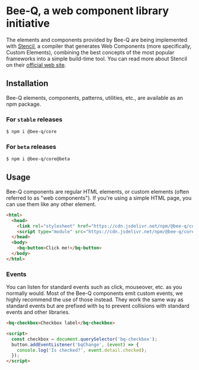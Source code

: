 # Bee-Q, a web component library initiative

The elements and components provided by Bee-Q are being implemented with [Stencil](https://stenciljs.com/), a compiler that generates Web Components (more specifically, Custom Elements), combining the best concepts of the most popular frameworks into a simple build-time tool. You can read more about Stencil on their [official web site](https://stenciljs.com/).

## Installation

Bee-Q elements, components, patterns, utilities, etc., are available as an npm package.

### For `stable` releases

```bash
$ npm i @bee-q/core
```

### For `beta` releases

```bash
$ npm i @bee-q/core@beta
```

## Usage

Bee-Q components are regular HTML elements, or custom elements (often referred to as "web components"). If you're using a simple HTML page, you can use them like any other element.

```html
<html>
  <head>
    <link rel="stylesheet" href="https://cdn.jsdelivr.net/npm/@bee-q/core/dist/bee-q/bee-q.css" />
    <script type="module" src="https://cdn.jsdelivr.net/npm/@bee-q/core/dist/bee-q/bee-q.esm.js"></script>
  </head>
  <body>
    <bq-button>Click me!</bq-button>
  </body>
</html>
```

### Events

You can listen for standard events such as click, mouseover, etc. as you normally would. Most of the Bee-Q components emit custom events, we highly recommend the use of those instead. They work the same way as standard events but are prefixed with `bq` to prevent collisions with standard events and other libraries.

```html
<bq-checkbox>Checkbox label</bq-checkbox>

<script>
  const checkbox = document.querySelector('bq-checkbox');
  button.addEventListener('bqChange', (event) => {
    console.log('Is checked?', event.detail.checked);
  });
</script>
```
